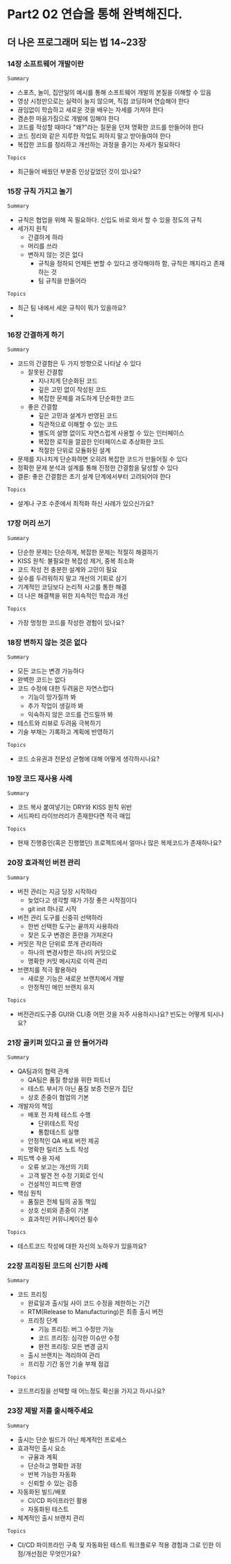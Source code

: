 # Part2 02 연습을 통해 완벽해진다.

## 더 나은 프로그래머 되는 법 14~23장  

### 14장 소프트웨어 개발이란

`Summary`
- 스포츠, 놀이, 집안일의 예시를 통해 소프트웨어 개발의 본질을 이해할 수 있음
- 영상 시청만으로는 실력이 늘지 않으며, 직접 코딩하며 연습해야 한다
- 끊임없이 학습하고 새로운 것을 배우는 자세를 가져야 한다
- 겸손한 마음가짐으로 개발에 임해야 한다
- 코드를 작성할 때마다 "왜?"라는 질문을 던져 명확한 코드를 만들어야 한다
- 코드 정리와 같은 지루한 작업도 피하지 말고 받아들여야 한다
- 복잡한 코드를 정리하고 개선하는 과정을 즐기는 자세가 필요하다  
  
`Topics`
- 최근들어 배웠던 부분중 인상깊었던 것이 있나요?

### 15장 규칙 가지고 놀기

`Summary`  
- 규칙은 협업을 위해 꼭 필요하다. 신입도 바로 와서 할 수 있을 정도의 규칙
- 세가지 원칙
  - 간결하게 하라
  - 머리를 쓰라
  - 변하지 않는 것은 없다
    - 규칙을 정하되 언제든 변할 수 있다고 생각해야하 함, 규칙은 깨지라고 존재하는 것
    - 팀 규칙을 만들어라

`Topics`  
- 최근 팀 내에서 세운 규칙이 뭐가 있을까요?
- 
### 16장 간결하게 하기

`Summary`  
- 코드의 간결함은 두 가지 방향으로 나타날 수 있다
  - 잘못된 간결함
    - 지나치게 단순화된 코드
    - 깊은 고민 없이 작성된 코드
    - 복잡한 문제를 과도하게 단순화한 코드
  - 좋은 간결함
    - 깊은 고민과 설계가 반영된 코드
    - 직관적으로 이해할 수 있는 코드
    - 별도의 설명 없이도 자연스럽게 사용할 수 있는 인터페이스
    - 복잡한 로직을 깔끔한 인터페이스로 추상화한 코드
    - 적절한 단위로 모듈화된 설계
- 문제를 지나치게 단순화하면 오히려 복잡한 코드가 만들어질 수 있다
- 정확한 문제 분석과 설계를 통해 진정한 간결함을 달성할 수 있다
- 결론: 좋은 간결함은 초기 설계 단계에서부터 고려되어야 한다

`Topics`  
- 설계나 구조 수준에서 최적화 하신 사례가 있으신가요?

### 17장 머리 쓰기

`Summary`  
- 단순한 문제는 단순하게, 복잡한 문제는 적절히 해결하기
- KISS 원칙: 불필요한 복잡성 제거, 중복 최소화
- 코드 작성 전 충분한 설계와 고민이 필요
- 실수를 두려워하지 말고 개선의 기회로 삼기
- 기계적인 코딩보다 논리적 사고를 통한 해결
- 더 나은 해결책을 위한 지속적인 학습과 개선

`Topics`  
- 가장 멍청한 코드를 작성한 경험이 있나요?

### 18장 변하지 않는 것은 없다

`Summary`  
- 모든 코드는 변경 가능하다
- 완벽한 코드는 없다
- 코드 수정에 대한 두려움은 자연스럽다
  - 기능이 망가질까 봐
  - 추가 작업이 생길까 봐  
  - 익숙하지 않은 코드를 건드릴까 봐
- 테스트와 리뷰로 두려움 극복하기
- 기술 부채는 기록하고 계획에 반영하기

`Topics`  
- 코드 소유권과 전문성 균형에 대해 어떻게 생각하시나요?


### 19장 코드 재사용 사례

`Summary`
- 코드 복사 붙여넣기는 DRY와 KISS 원칙 위반
- 서드파티 라이브러리가 존재한다면 적극 매입
  

`Topics`  
- 현재 진행중인(혹은 진행했던) 프로젝트에서 얼마나 많은 복제코드가 존재하나요?

### 20장 효과적인 버전 관리

`Summary`  
- 버전 관리는 지금 당장 시작하라
  - 늦었다고 생각할 때가 가장 좋은 시작점이다
  - git init 하나로 시작
- 버전 관리 도구를 신중히 선택하라
  - 한번 선택한 도구는 끝까지 사용하라
  - 잦은 도구 변경은 혼란을 가져온다
- 커밋은 작은 단위로 쪼개 관리하라
  - 하나의 변경사항은 하나의 커밋으로
  - 명확한 커밋 메시지로 이력 관리
- 브랜치를 적극 활용하라
  - 새로운 기능은 새로운 브랜치에서 개발
  - 안정적인 메인 브랜치 유지

`Topics`
- 버전관리도구중 GUI와 CLI중 어떤 것을 자주 사용하시나요? 빈도는 어떻게 되시나요?  

### 21장 골키퍼 있다고 골 안 들어가랴

`Summary`  
- QA팀과의 협력 관계
  - QA팀은 품질 향상을 위한 파트너
  - 테스트 부서가 아닌 품질 보증 전문가 집단
  - 상호 존중이 협업의 기본
- 개발자의 책임
  - 배포 전 자체 테스트 수행
    - 단위테스트 작성
    - 통합테스트 실행
  - 안정적인 QA 배포 버전 제공
  - 명확한 릴리즈 노트 작성
- 피드백 수용 자세
  - 오류 보고는 개선의 기회
  - 고객 발견 전 수정 기회로 인식
  - 건설적인 피드백 환영
- 핵심 원칙
  - 품질은 전체 팀의 공동 책임
  - 상호 신뢰와 존중이 기본
  - 효과적인 커뮤니케이션 필수

`Topics`  
- 테스트코드 작성에 대한 자신의 노하우가 있을까요?

### 22장 프리징된 코드의 신기한 사례

`Summary`  
- 코드 프리징
  - 완료일과 출시일 사이 코드 수정을 제한하는 기간
  - RTM(Release to Manufacturing)은 최종 출시 버전
  - 프리징 단계
    - 기능 프리징: 버그 수정만 가능
    - 코드 프리징: 심각한 이슈만 수정
    - 완전 프리징: 모든 변경 금지
  - 출시 브랜치는 격리하여 관리
  - 프리징 기간 동안 기술 부채 점검

`Topics`  
- 코드프리징을 선택할 때 어느정도 확신을 가지고 하시나요?

### 23장 제발 저를 출시해주세요

`Summary`  
- 출시는 단순 빌드가 아닌 체계적인 프로세스
- 효과적인 출시 요소
  - 규율과 계획
  - 단순하고 명확한 과정
  - 반복 가능한 자동화
  - 신뢰할 수 있는 검증
- 자동화된 빌드/배포
  - CI/CD 파이프라인 활용 
  - 자동화된 테스트
- 체계적인 출시 브랜치 관리


`Topics`  
- CI/CD 파이프라인 구축 및 자동화된 테스트 워크플로우 적용 경험과 그로 인한 이점/개선점은 무엇인가요?
